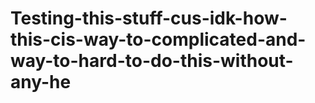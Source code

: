 # Testing-this-stuff-cus-idk-how-this-cis-way-to-complicated-and-way-to-hard-to-do-this-without-any-he